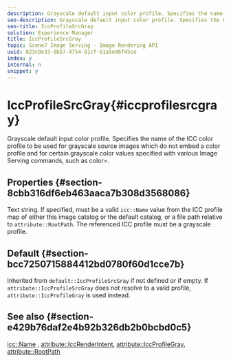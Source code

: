 ```yaml
---
description: Grayscale default input color profile. Specifies the name of the ICC color profile to be used for grayscale source images which do not embed a color profile and for certain grayscale color values specified with various Image Serving commands, such as color=.
seo-description: Grayscale default input color profile. Specifies the name of the ICC color profile to be used for grayscale source images which do not embed a color profile and for certain grayscale color values specified with various Image Serving commands, such as color=.
seo-title: IccProfileSrcGray
solution: Experience Manager
title: IccProfileSrcGray
topic: Scene7 Image Serving - Image Rendering API
uuid: 823c0e33-8bb7-4754-81cf-61a5ed6f45ce
index: y
internal: n
snippet: y
---
```


# IccProfileSrcGray{#iccprofilesrcgray}

Grayscale default input color profile. Specifies the name of the ICC color profile to be used for grayscale source images which do not embed a color profile and for certain grayscale color values specified with various Image Serving commands, such as color=.

## Properties {#section-8cbb316df6eb463aaca7b308d3568086}

Text string. If specified, must be a valid `icc::Name` value from the ICC profile map of either this image catalog or the default catalog, or a file path relative to `attribute::RootPath`. The referenced ICC profile must be a grayscale profile.

## Default {#section-bcc7250715884412bd0780f60d1cce7b}

Inherited from `default::IccProfileSrcGray` if not defined or if empty. If `attribute::IccProfileSrcGray` does not resolve to a valid profile, `attribute::IccProfileGray` is used instead.

## See also {#section-e429b76daf2e4b92b326db2b0bcbd0c5}

[icc::Name](../../../../../is-api/image-catalog/image-serving-api-ref/c-image-catalog-reference/c-icc-profile-map-reference/r-name-icc.md#reference-9e7d3c8e35434981a3dfac66b8946cbe) , [attribute::IccRenderIntent](../../../../../is-api/image-catalog/image-serving-api-ref/c-image-catalog-reference/c-attributes-reference/r-iccrenderintent.md#reference-012f207f28bd4406a5368d23ed95a51f), [attribute::IccProfileGray](../../../../../is-api/image-catalog/image-serving-api-ref/c-image-catalog-reference/c-attributes-reference/r-iccprofilegray.md#reference-13822a1596e440eea0492e86d88dad35), [attribute::RootPath](../../../../../is-api/image-catalog/image-serving-api-ref/c-image-catalog-reference/c-attributes-reference/r-rootpath.md#reference-17d57e5967be403b8408fa7214017494) 
